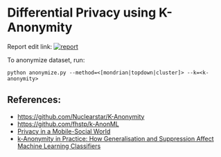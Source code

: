 # Differential Privacy using K-Anonymity

Report edit link:
[![report](https://img.shields.io/badge/latex-%23008080.svg?style=for-the-badge&logo=latex&logoColor=white)](https://www.overleaf.com/4786864492ypscdyrmpwzd)

To anonymize dataset, run:
```
python anonymize.py --method=<[mondrian|topdown|cluster]> --k=<k-anonymity>
```

## References:
- https://github.com/Nuclearstar/K-Anonymity
- https://github.com/fhstp/k-AnonML
- [Privacy in a Mobile-Social World](https://courses.cs.duke.edu//fall12/compsci590.3/slides/lec3.pdf)
- [k-Anonymity in Practice: How Generalisation and Suppression Affect Machine Learning Classifiers](https://arxiv.org/pdf/2102.04763)
